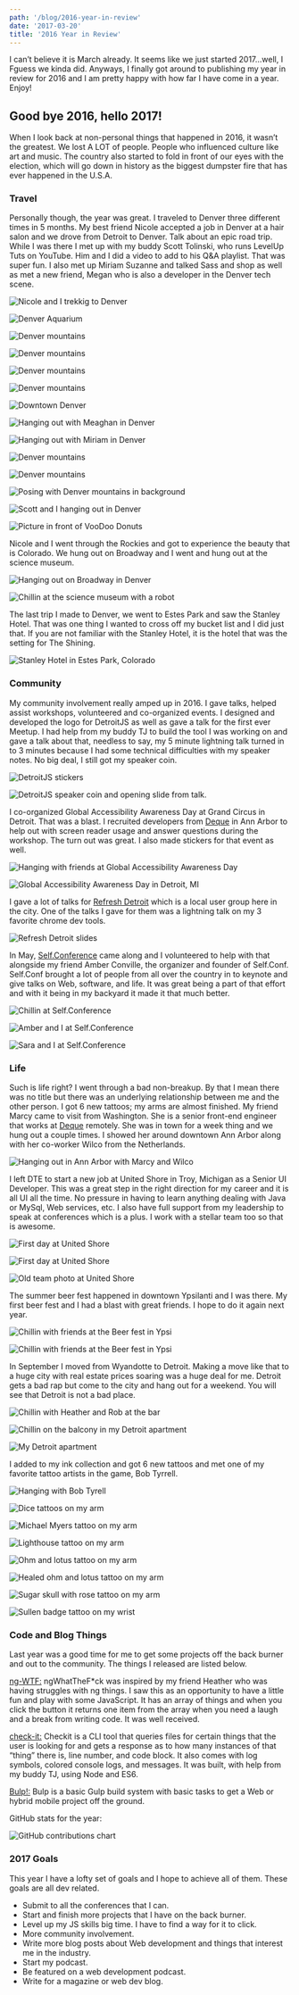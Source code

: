 ```yaml
---
path: '/blog/2016-year-in-review'
date: '2017-03-20'
title: '2016 Year in Review'
---
```


I can’t believe it is March already. It seems like we just started 2017…well, I Fguess we kinda did. Anyways, I finally got around to publishing my year in review for 2016 and I am pretty happy with how far I have come in a year. Enjoy!

## Good bye 2016, hello 2017!

When I look back at non-personal things that happened in 2016, it wasn’t the greatest. We lost A LOT of people. People who influenced culture like art and music. The country also started to fold in front of our eyes with the election, which will go down in history as the biggest dumpster fire that has ever happened in the U.S.A.

### Travel

Personally though, the year was great. I traveled to Denver three different times in 5 months. My best friend Nicole accepted a job in Denver at a hair salon and we drove from Detroit to Denver. Talk about an epic road trip. While I was there I met up with my buddy Scott Tolinski, who runs LevelUp Tuts on YouTube. Him and I did a video to add to his Q&A playlist. That was super fun. I also met up Miriam Suzanne and talked Sass and shop as well as met a new friend, Megan who is also a developer in the Denver tech scene.

![Nicole and I trekkig to Denver](https://miro.medium.com/max/3864/1*TAmGPlVCMbAhVluNaSRu5A.jpeg)

![Denver Aquarium](https://miro.medium.com/max/2160/1*sIx0xv03QhU4QdO07EdLeA.jpeg)

![Denver mountains](https://miro.medium.com/max/6048/1*T4YAmTh9kLmv3Xq0KVWQZg.jpeg)

![Denver mountains](https://miro.medium.com/max/8064/1*ybA0cHpbjl5xFSG0aGtczA.jpeg)

![Denver mountains](https://miro.medium.com/max/2484/1*qAeStljZo3dlsVy_JO-eBg.jpeg)

![Denver mountains](https://miro.medium.com/max/8064/1*QdMgins1fp-gthsM84xyAA.jpeg)

![Downtown Denver](https://miro.medium.com/max/8064/1*DKiGJbpqBibZsI8uCDiM3Q.jpeg)

![Hanging out with Meaghan in Denver](https://miro.medium.com/max/3864/1*WE5NI801kn6iy0eLcIL8eQ.jpeg)

![Hanging out with Miriam in Denver](https://miro.medium.com/max/3864/1*kbZt3VO792hfNkIR81WXbA.jpeg)

![Denver mountains](https://miro.medium.com/max/8064/1*5ILTTokNF72z05OSw3bxag.jpeg)

![Denver mountains](https://miro.medium.com/max/2560/1*X81SOT1H6nl1ySqX1FJKLA.jpeg)

![Posing with Denver mountains in background](https://miro.medium.com/max/2160/1*keVrMcPsyZlL29H70CdFLw.jpeg)

![Scott and I hanging out in Denver](https://miro.medium.com/max/3864/1*avY2aaADbM6BoT8guJpmcg.jpeg)

![Picture in front of VooDoo Donuts](https://miro.medium.com/max/4096/1*yiIP3_KE9RhP3XPPWYsx2Q.jpeg)

Nicole and I went through the Rockies and got to experience the beauty that is Colorado. We hung out on Broadway and I went and hung out at the science museum.

![Hanging out on Broadway in Denver](https://miro.medium.com/max/2484/1*sImFPv-w-Ed2Kelb4MLkvg.jpeg)

![Chillin at the science museum with a robot](https://miro.medium.com/max/3864/1*z4s_zT5R11NRd7kA3mCkBw.jpeg)

The last trip I made to Denver, we went to Estes Park and saw the Stanley Hotel. That was one thing I wanted to cross off my bucket list and I did just that. If you are not familiar with the Stanley Hotel, it is the hotel that was the setting for The Shining.

![Stanley Hotel in Estes Park, Colorado](https://miro.medium.com/max/2484/1*Wha3orxysIKyX3Hu7h5X2Q.jpeg)

### Community

My community involvement really amped up in 2016. I gave talks, helped assist workshops, volunteered and co-organized events. I designed and developed the logo for DetroitJS as well as gave a talk for the first ever Meetup. I had help from my buddy TJ to build the tool I was working on and gave a talk about that, needless to say, my 5 minute lightning talk turned in to 3 minutes because I had some technical difficulties with my speaker notes. No big deal, I still got my speaker coin.

![DetroitJS stickers](https://miro.medium.com/max/8064/1*2y7mVTjSmU2PHnGHx4fjvw.jpeg)

![DetroitJS speaker coin and opening slide from talk.](https://miro.medium.com/max/4096/1*bHrNYVpV5N3QN_T7DQ3VAw.jpeg)

I co-organized Global Accessibility Awareness Day at Grand Circus in Detroit. That was a blast. I recruited developers from [Deque](http://dequelabs.com/) in Ann Arbor to help out with screen reader usage and answer questions during the workshop. The turn out was great. I also made stickers for that event as well.

![Hanging with friends at Global Accessibility Awareness Day](https://miro.medium.com/max/8064/1*AeffhNnZ3-AN1fDLwJXYkw.jpeg)

![Global Accessibility Awareness Day in Detroit, MI](https://miro.medium.com/max/4096/1*PTefQm9SV2W4jNBbFwCx1w.jpeg)

I gave a lot of talks for [Refresh Detroit](http://refreshdetroit.org/) which is a local user group here in the city. One of the talks I gave for them was a lightning talk on my 3 favorite chrome dev tools.

![Refresh Detroit slides](https://miro.medium.com/max/8064/1*DngM6WfvwuG-4IVgPWilqQ.jpeg)

In May, [Self.Conference](http://selfconference.org/) came along and I volunteered to help with that alongside my friend Amber Conville, the organizer and founder of Self.Conf. Self.Conf brought a lot of people from all over the country in to keynote and give talks on Web, software, and life. It was great being a part of that effort and with it being in my backyard it made it that much better.

![Chillin at Self.Conference](https://miro.medium.com/max/3864/1*5n4_W55dNFT1NGsvsAF_7Q.jpeg)

![Amber and I at Self.Conference](https://miro.medium.com/max/3864/1*jhOOcOE0qDRDfZFg8dCIfA.jpeg)

![Sara and I at Self.Conference](https://miro.medium.com/max/3864/1*u7WKneYOawZvvAXJFofbag.jpeg)

### Life

Such is life right? I went through a bad non-breakup. By that I mean there was no title but there was an underlying relationship between me and the other person. I got 6 new tattoos; my arms are almost finished. My friend Marcy came to visit from Washington. She is a senior front-end engineer that works at [Deque](http://dequelabs.com/) remotely. She was in town for a week thing and we hung out a couple times. I showed her around downtown Ann Arbor along with her co-worker Wilco from the Netherlands.

![Hanging out in Ann Arbor with Marcy and Wilco](https://miro.medium.com/max/4096/1*zNx2iu2FtlvE-JLrnOKGIw.jpeg)

I left DTE to start a new job at United Shore in Troy, Michigan as a Senior UI Developer. This was a great step in the right direction for my career and it is all UI all the time. No pressure in having to learn anything dealing with Java or MySql, Web services, etc. I also have full support from my leadership to speak at conferences which is a plus. I work with a stellar team too so that is awesome.

![First day at United Shore](https://miro.medium.com/max/6048/1*HWFCNQ8kv1wBHpONjIQKsg.jpeg)

![First day at United Shore](https://miro.medium.com/max/3864/1*zoG31B-uXcgN5_Yy1kxrVw.jpeg)

![Old team photo at United Shore](https://miro.medium.com/max/5152/1*tmrd0pgemYuOti1WhUP1zw.jpeg)

The summer beer fest happened in downtown Ypsilanti and I was there. My first beer fest and I had a blast with great friends. I hope to do it again next year.

![Chillin with friends at the Beer fest in Ypsi](https://miro.medium.com/max/5152/1*hf9M0rvMawwteUssZuPvOQ.jpeg)

![Chillin with friends at the Beer fest in Ypsi](https://miro.medium.com/max/5152/1*hmKWANxJxrFguYDOllJCCA.jpeg)

In September I moved from Wyandotte to Detroit. Making a move like that to a huge city with real estate prices soaring was a huge deal for me. Detroit gets a bad rap but come to the city and hang out for a weekend. You will see that Detroit is not a bad place.

![Chillin with Heather and Rob at the bar](https://miro.medium.com/max/5152/1*vIxfqI6Ufw_aZuD6s0YFsg.jpeg)

![Chillin on the balcony in my Detroit apartment](https://miro.medium.com/max/6528/1*lI-xaykBOPr2AAr8g444og.jpeg)

![My Detroit apartment](https://miro.medium.com/max/8064/1*DgtGfph51SF17VGtCxxWhQ.jpeg)

I added to my ink collection and got 6 new tattoos and met one of my favorite tattoo artists in the game, Bob Tyrrell.

![Hanging with Bob Tyrell](https://miro.medium.com/max/3864/1*tlRfOEaYyzQ8qmEEJCQceg.jpeg)

![Dice tattoos on my arm](https://miro.medium.com/max/2400/1*DHK6923BI6wS9OSYI5Xi3g.jpeg)

![Michael Myers tattoo on my arm](https://miro.medium.com/max/3840/1*WeSMk2ri4JInb08xNpf4fw.jpeg)

![Lighthouse tattoo on my arm](https://miro.medium.com/max/6048/1*fw6VX4lcKg7b2mJbCRHJTw.jpeg)

![Ohm and lotus tattoo on my arm](https://miro.medium.com/max/3864/1*BULW1TEttA32SiQ0HvlUMg.jpeg)

![Healed ohm and lotus tattoo on my arm](https://miro.medium.com/max/3864/1*-sH_apzrUpr5grZM-6YTMQ.jpeg)

![Sugar skull with rose tattoo on my arm](https://miro.medium.com/max/3840/1*jgQiP3dE-mlMM8wPN-gk2Q.jpeg)

![Sullen badge tattoo on my wrist](https://miro.medium.com/max/6528/1*dx7lmm5c-eydSdVThSkHiA.jpeg)

### Code and Blog Things

Last year was a good time for me to get some projects off the back burner and out to the community. The things I released are listed below.

[ng-WTF:](https://chrisdemars.github.io/ngWhatTheF-ck) ngWhatTheF\*ck was inspired by my friend Heather who was having struggles with ng things. I saw this as an opportunity to have a little fun and play with some JavaScript. It has an array of things and when you click the button it returns one item from the array when you need a laugh and a break from writing code. It was well received.

[check-it:](https://www.npmjs.com/package/check-it) Checkit is a CLI tool that queries files for certain things that the user is looking for and gets a response as to how many instances of that “thing” there is, line number, and code block. It also comes with log symbols, colored console logs, and messages. It was built, with help from my buddy TJ, using Node and ES6.

[Bulp!:](https://chrisdemars.github.io/bulp) Bulp is a basic Gulp build system with basic tasks to get a Web or hybrid mobile project off the ground.

GitHub stats for the year:

![GitHub contributions chart](https://miro.medium.com/max/1946/0*JBQMRpLy2FlmA5LA.PNG)

### 2017 Goals

This year I have a lofty set of goals and I hope to achieve all of them. These goals are all dev related.

- Submit to all the conferences that I can.
- Start and finish more projects that I have on the back burner.
- Level up my JS skills big time. I have to find a way for it to click.
- More community involvement.
- Write more blog posts about Web development and things that interest me in the industry.
- Start my podcast.
- Be featured on a web development podcast.
- Write for a magazine or web dev blog.
